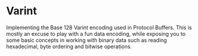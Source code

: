 # Varint
Implementing the Base 128 Varint encoding used in Protocol Buffers. This is mostly an excuse to play with a fun data encoding, while exposing you to some basic concepts in working with binary data such as reading hexadecimal, byte ordering and bitwise operations.

